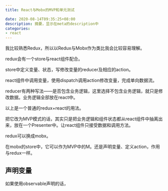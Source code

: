 ```yaml
---
title: React与Mobx的MVP和单元测试

date: 2020-08-14T09:35:25+08:00
description: 摘要，显示在meta的description中
categories:
- react
---
```


我比较熟悉Redux，所以以Redux与Mobx作为类比我会比较容易理解。

redux会有一个store与react组件配合。

store中定义变量、状态，写修改变量的reducer及相应的action。

react组件中调用变量，使用dispatch调用action修改变量，完成单向数据流。

reducer有两种写法——是否包含业务逻辑，这里选择不包含业务逻辑，就只是修改数据。业务逻辑全部放在react中。

以上是一个普通的redux+react的用法。

把它改为MVP模式的话，其实只是把业务逻辑和组件状态都从react组件中抽离出来，放在一个Presenter中。让react组件只接受数据和调用方法。

redux可以换成mobx。

在mobx的store中，它可以作为MVP中的M。还是声明变量、定义action，作用与redux一样。

## 声明变量

如果使用observable声明的话，